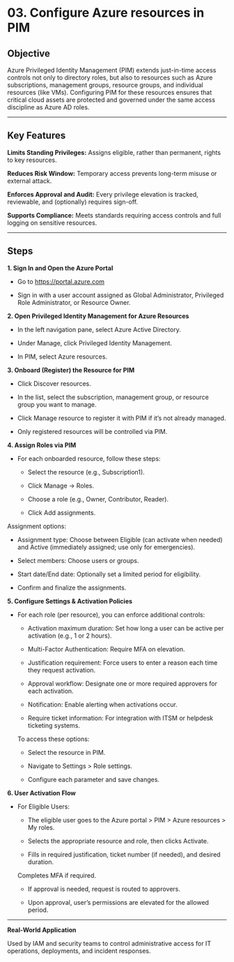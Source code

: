 # 03. Configure Azure resources in PIM


## Objective

Azure Privileged Identity Management (PIM) extends just-in-time access controls not only to directory roles, but also to resources such as Azure subscriptions, management groups, resource groups, and individual resources (like VMs). Configuring PIM for these resources ensures that critical cloud assets are protected and governed under the same access discipline as Azure AD roles.

---

## Key Features

**Limits Standing Privileges:** Assigns eligible, rather than permanent, rights to key resources.

**Reduces Risk Window:** Temporary access prevents long-term misuse or external attack.

**Enforces Approval and Audit:** Every privilege elevation is tracked, reviewable, and (optionally) requires sign-off.

**Supports Compliance:** Meets standards requiring access controls and full logging on sensitive resources.

--- 

## Steps

**1. Sign In and Open the Azure Portal**

* Go to https://portal.azure.com

* Sign in with a user account assigned as Global Administrator, Privileged Role Administrator, or Resource Owner.

**2. Open Privileged Identity Management for Azure Resources**

* In the left navigation pane, select Azure Active Directory.

* Under Manage, click Privileged Identity Management.

* In PIM, select Azure resources.

**3. Onboard (Register) the Resource for PIM**

* Click Discover resources.

* In the list, select the subscription, management group, or resource group you want to manage.

* Click Manage resource to register it with PIM if it’s not already managed.

* Only registered resources will be controlled via PIM.

**4. Assign Roles via PIM**

* For each onboarded resource, follow these steps:

  * Select the resource (e.g., Subscription1).

  * Click Manage -> Roles.

  * Choose a role (e.g., Owner, Contributor, Reader).

  * Click Add assignments.

Assignment options:

  * Assignment type: Choose between Eligible (can activate when needed) and Active (immediately assigned; use only for emergencies).

  * Select members: Choose users or groups.

  * Start date/End date: Optionally set a limited period for eligibility.

* Confirm and finalize the assignments.

**5. Configure Settings & Activation Policies**

* For each role (per resource), you can enforce additional controls:

  * Activation maximum duration: Set how long a user can be active per activation (e.g., 1 or 2 hours).

  * Multi-Factor Authentication: Require MFA on elevation.

  * Justification requirement: Force users to enter a reason each time they request activation.

  * Approval workflow: Designate one or more required approvers for each activation.

  * Notification: Enable alerting when activations occur.

  * Require ticket information: For integration with ITSM or helpdesk ticketing systems.

  To access these options:

  * Select the resource in PIM.

  * Navigate to Settings > Role settings.

  * Configure each parameter and save changes.

**6. User Activation Flow**

* For Eligible Users:

  * The eligible user goes to the Azure portal > PIM > Azure resources > My roles.

  * Selects the appropriate resource and role, then clicks Activate.

  * Fills in required justification, ticket number (if needed), and desired duration.

   Completes MFA if required.

  * If approval is needed, request is routed to approvers.

  * Upon approval, user’s permissions are elevated for the allowed period.



---

**Real-World Application**

Used by IAM and security teams to control administrative access for IT operations, deployments, and incident responses.
